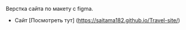 Верстка сайта по макету с figma.
- Сайт [Посмотреть тут] (https://saitama182.github.io/Travel-site/)
